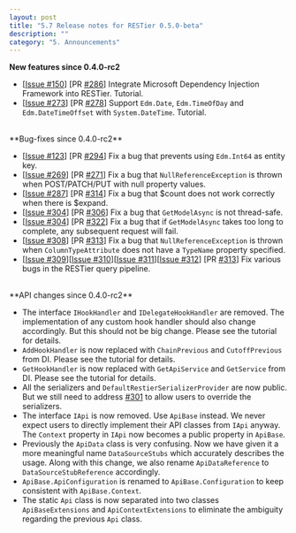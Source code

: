 ```yaml
---
layout: post
title: "5.7 Release notes for RESTier 0.5.0-beta"
description: ""
category: "5. Announcements"
---
```


**New features since 0.4.0-rc2**

 - [[Issue #150](https://github.com/OData/RESTier/issues/150)] [PR [#286](https://github.com/OData/RESTier/pull/286)] Integrate Microsoft Dependency Injection Framework into RESTier. Tutorial.
 - [[Issue #273](https://github.com/OData/RESTier/issues/273)] [PR [#278](https://github.com/OData/RESTier/pull/278)] Support `Edm.Date`, `Edm.TimeOfDay` and `Edm.DateTimeOffset` with `System.DateTime`. Tutorial.

<br/>
**Bug-fixes since 0.4.0-rc2**

 - [[Issue #123](https://github.com/OData/RESTier/issues/123)] [PR [#294](https://github.com/OData/RESTier/pull/294)] Fix a bug that prevents using `Edm.Int64` as entity key.
 - [[Issue #269](https://github.com/OData/RESTier/issues/269)] [PR [#271](https://github.com/OData/RESTier/pull/271)] Fix a bug that `NullReferenceException` is thrown when POST/PATCH/PUT with null property values.
 - [[Issue #287](https://github.com/OData/RESTier/issues/287)] [PR [#314](https://github.com/OData/RESTier/pull/314)] Fix a bug that $count does not work correctly when there is $expand.
 - [[Issue #304](https://github.com/OData/RESTier/issues/304)] [PR [#306](https://github.com/OData/RESTier/pull/306)] Fix a bug that `GetModelAsync` is not thread-safe.
 - [[Issue #304](https://github.com/OData/RESTier/issues/304)] [PR [#322](https://github.com/OData/RESTier/pull/322)] Fix a bug that if `GetModelAsync` takes too long to complete, any subsequent request will fail.
 - [[Issue #308](https://github.com/OData/RESTier/issues/308)] [PR [#313](https://github.com/OData/RESTier/pull/313)] Fix a bug that `NullReferenceException` is thrown when `ColumnTypeAttribute` does not have a `TypeName` property specified.
 - [[Issue #309](https://github.com/OData/RESTier/issues/309)][[Issue #310](https://github.com/OData/RESTier/issues/310)][[Issue #311](https://github.com/OData/RESTier/issues/311)][[Issue #312](https://github.com/OData/RESTier/issues/312)] [PR [#313](https://github.com/OData/RESTier/pull/313)] Fix various bugs in the RESTier query pipeline.

<br/>
**API changes since 0.4.0-rc2**

 - The interface `IHookHandler` and `IDelegateHookHandler` are removed. The implementation of any custom hook handler should also change accordingly. But this should not be big change. Please see the tutorial for details.
 - `AddHookHandler` is now replaced with `ChainPrevious` and `CutoffPrevious` from DI. Please see the tutorial for details.
 - `GetHookHandler` is now replaced with `GetApiService` and `GetService` from DI. Please see the tutorial for details.
 - All the serializers and `DefaultRestierSerializerProvider` are now public. But we still need to address [#301](https://github.com/OData/RESTier/issues/301) to allow users to override the serializers.
 - The interface `IApi` is now removed. Use `ApiBase` instead. We never expect users to directly implement their API classes from `IApi` anyway. The `Context` property in `IApi` now becomes a public property in `ApiBase`.
 - Previously the `ApiData` class is very confusing. Now we have given it a more meaningful name `DataSourceStubs` which accurately describes the usage. Along with this change, we also rename `ApiDataReference` to `DataSourceStubReference` accordingly.
 - `ApiBase.ApiConfiguration` is renamed to `ApiBase.Configuration` to keep consistent with `ApiBase.Context`.
 - The static `Api` class is now separated into two classes `ApiBaseExtensions` and `ApiContextExtensions` to eliminate the ambiguity regarding the previous `Api` class.